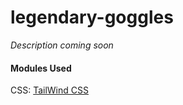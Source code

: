 # legendary-goggles

_Description coming soon_

#### Modules Used

CSS: [TailWind CSS](https://tailwindcss.com/)
